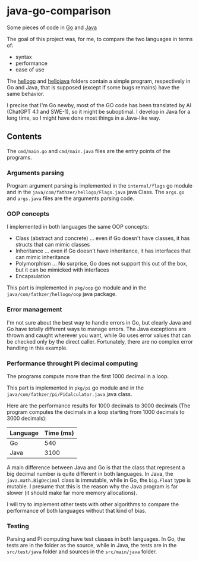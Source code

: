 # java-go-comparison
Some pieces of code in [Go](https://golang.org/) and [Java](https://www.java.com/)

The goal of this project was, for me, to compare the two languages in terms of:
- syntax
- performance
- ease of use

The [hellogo](hellogo) and [hellojava](hellojava) folders contain a simple program, respectively in Go and Java, that is supposed (except if some bugs remains) have the same behavior.

I precise that I'm Go newby, most of the GO code has been translated by AI (ChatGPT 4.1 and SWE-1), so it might be suboptimal. I develop in Java for a long time, so I might have done most things in a Java-like way.

## Contents

The `cmd/main.go` and `cmd/main.java` files are the entry points of the programs.

### Arguments parsing
Program argument parsing is implemented in the `internal/flags` go module and in the `java/com/fathzer/hellogo/Flags.java` java Class.
The `args.go` and `args.java` files are the arguments parsing code.

### OOP concepts
I implemented in both languages the same OOP concepts:
- Class (abstract and concrete) ... even if Go doesn't have classes, it has structs that can mimic classes
- Inheritance ... even if Go doesn't have inheritance, it has interfaces that can mimic inheritance
- Polymorphism ... No surprise, Go does not support this out of the box, but it can be mimicked with interfaces
- Encapsulation

This part is implemented in `pkg/oop` go module and in the `java/com/fathzer/hellogo/oop` java package.

### Error management
I'm not sure about the best way to handle errors in Go, but clearly Java and Go have totally different ways to manage errors.
The Java exceptions are thrown and caught wherever you want, while Go uses error values that can be checked only by the direct caller.
Fortunately, there are no complex error handling in this example.

### Performance throught Pi decimal computing
The programs compute more than the first 1000 decimal in a loop.

This part is implemented in `pkg/pi` go module and in the `java/com/fathzer/pi/PiCalculator.java` java class.

Here are the performance results for 1000 decimals to 3000 decimals (The program computes the decimals in a loop starting from 1000 decimals to 3000 decimals):

| Language | Time (ms) |
| --- | --- |
| Go | 540 |
| Java | 3100 |

A main difference between Java and Go is that the class that represent a big decimal number is quite different in both languages.
In Java, the `java.math.BigDecimal` class is immutable, while in Go, the `big.Float` type is mutable. I presume that this is the reason why the Java program is far slower (it should make far more memory allocations).

I will try to implement other tests with other algorithms to compare the performance of both languages without that kind of bias.

### Testing
Parsing and Pi computing have test classes in both languages.
In Go, the tests are in the folder as the source, while in Java, the tests are in the `src/test/java` folder and sources in the `src/main/java` folder.
